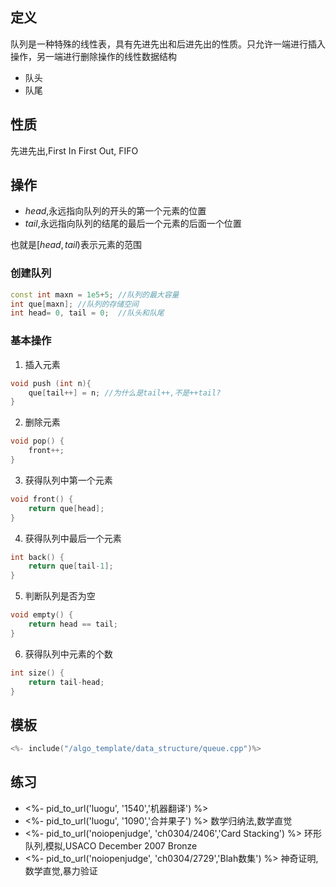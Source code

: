 ## 定义

队列是一种特殊的线性表，具有先进先出和后进先出的性质。只允许一端进行插入操作，另一端进行删除操作的线性数据结构

- 队头
- 队尾

## 性质

先进先出,First In First Out, FIFO

## 操作

- $head$,永远指向队列的开头的第一个元素的位置
- $tail$,永远指向队列的结尾的最后一个元素的后面一个位置

也就是$[head,tail)$表示元素的范围

### 创建队列

```cpp
const int maxn = 1e5+5; //队列的最大容量
int que[maxn]; //队列的存储空间
int head= 0, tail = 0;  //队头和队尾
```

### 基本操作

1. 插入元素
```cpp
void push (int n){
    que[tail++] = n; //为什么是tail++,不是++tail?
}
```

2. 删除元素
```cpp
void pop() {
    front++;
}
```

3. 获得队列中第一个元素

```cpp
void front() {
    return que[head];
}
```

4. 获得队列中最后一个元素
```cpp
int back() {
    return que[tail-1];
}
```

5. 判断队列是否为空
```cpp
void empty() {
    return head == tail;
}
```


6. 获得队列中元素的个数
```cpp
int size() {
    return tail-head;
}
```

## 模板

```cpp
<%- include("/algo_template/data_structure/queue.cpp")%>
```

## 练习

- <%- pid_to_url('luogu', '1540','机器翻译') %>
- <%- pid_to_url('luogu', '1090','合并果子') %> 数学归纳法,数学直觉
- <%- pid_to_url('noiopenjudge', 'ch0304/2406','Card Stacking') %> 环形队列,模拟,USACO December 2007 Bronze
- <%- pid_to_url('noiopenjudge', 'ch0304/2729','Blah数集') %>  神奇证明,数学直觉,暴力验证